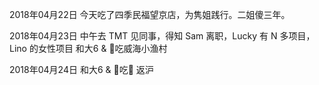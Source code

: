 2018年04月22日
今天吃了四季民福望京店，为隽姐践行。二姐傻三年。

2018年04月23日
中午去 TMT 见同事，得知 Sam 离职，Lucky 有 N 多项目， Lino 的女性项目
和大6 & 🐇吃威海小渔村

2018年04月24日
和大6 & 🐇吃🐔
返沪